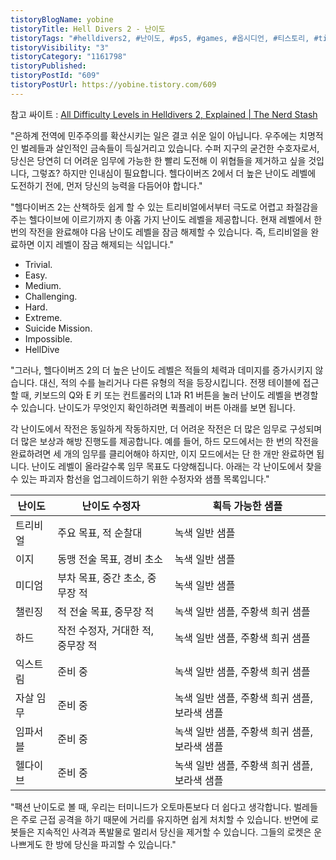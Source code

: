 ```yaml
---
tistoryBlogName: yobine
tistoryTitle: Hell Divers 2 - 난이도
tistoryTags: "#helldivers2, #난이도, #ps5, #games, #옵시디언, #티스토리, #tistory, #obsidian"
tistoryVisibility: "3"
tistoryCategory: "1161798"
tistoryPublished: 
tistoryPostId: "609"
tistoryPostUrl: https://yobine.tistory.com/609
---
```

참고 싸이트 : [All Difficulty Levels in Helldivers 2, Explained | The Nerd Stash](https://thenerdstash.com/all-difficulty-levels-in-helldivers-2-explained/)

"은하계 전역에 민주주의를 확산시키는 일은 결코 쉬운 일이 아닙니다. 우주에는 치명적인 벌레들과 살인적인 금속들이 득실거리고 있습니다. 수퍼 지구의 굳건한 수호자로서, 당신은 당연히 더 어려운 임무에 가능한 한 빨리 도전해 이 위협들을 제거하고 싶을 것입니다, 그렇죠? 하지만 인내심이 필요합니다. 헬다이버즈 2에서 더 높은 난이도 레벨에 도전하기 전에, 먼저 당신의 능력을 다듬어야 합니다."
  
"헬다이버즈 2는 산책하듯 쉽게 할 수 있는 트리비얼에서부터 극도로 어렵고 좌절감을 주는 헬다이브에 이르기까지 총 아홉 가지 난이도 레벨을 제공합니다. 현재 레벨에서 한 번의 작전을 완료해야 다음 난이도 레벨을 잠금 해제할 수 있습니다. 즉, 트리비얼을 완료하면 이지 레벨이 잠금 해제되는 식입니다."

- Trivial.
- Easy.
- Medium.
- Challenging.
- Hard.
- Extreme.
- Suicide Mission.
- Impossible.
- HellDive

"그러나, 헬다이버즈 2의 더 높은 난이도 레벨은 적들의 체력과 데미지를 증가시키지 않습니다. 대신, 적의 수를 늘리거나 다른 유형의 적을 등장시킵니다. 전쟁 테이블에 접근할 때, 키보드의 Q와 E 키 또는 컨트롤러의 L1과 R1 버튼을 눌러 난이도 레벨을 변경할 수 있습니다. 난이도가 무엇인지 확인하려면 퀵플레이 버튼 아래를 보면 됩니다.

각 난이도에서 작전은 동일하게 작동하지만, 더 어려운 작전은 더 많은 임무로 구성되며 더 많은 보상과 해방 진행도를 제공합니다. 예를 들어, 하드 모드에서는 한 번의 작전을 완료하려면 세 개의 임무를 클리어해야 하지만, 이지 모드에서는 단 한 개만 완료하면 됩니다. 난이도 레벨이 올라갈수록 임무 목표도 다양해집니다. 아래는 각 난이도에서 찾을 수 있는 파괴자 함선을 업그레이드하기 위한 수정자와 샘플 목록입니다."

| 난이도   | 난이도 수정자              | 획득 가능한 샘플                   |
| ----- | -------------------- | --------------------------- |
| 트리비얼  | 주요 목표, 적 순찰대         | 녹색 일반 샘플                    |
| 이지    | 동맹 전술 목표, 경비 초소      | 녹색 일반 샘플                    |
| 미디엄   | 부차 목표, 중간 초소, 중무장 적  | 녹색 일반 샘플                    |
| 챌린징   | 적 전술 목표, 중무장 적       | 녹색 일반 샘플, 주황색 희귀 샘플         |
| 하드    | 작전 수정자, 거대한 적, 중무장 적 | 녹색 일반 샘플, 주황색 희귀 샘플         |
| 익스트림  | 준비 중                 | 녹색 일반 샘플, 주황색 희귀 샘플         |
| 자살 임무 | 준비 중                 | 녹색 일반 샘플, 주황색 희귀 샘플, 보라색 샘플 |
| 임파서블  | 준비 중                 | 녹색 일반 샘플, 주황색 희귀 샘플, 보라색 샘플 |
| 헬다이브  | 준비 중                 | 녹색 일반 샘플, 주황색 희귀 샘플, 보라색 샘플 |
"팩션 난이도로 볼 때, 우리는 터미니드가 오토마톤보다 더 쉽다고 생각합니다. 벌레들은 주로 근접 공격을 하기 때문에 거리를 유지하면 쉽게 처치할 수 있습니다. 반면에 로봇들은 지속적인 사격과 폭발물로 멀리서 당신을 제거할 수 있습니다. 그들의 로켓은 운 나쁘게도 한 방에 당신을 파괴할 수 있습니다."


